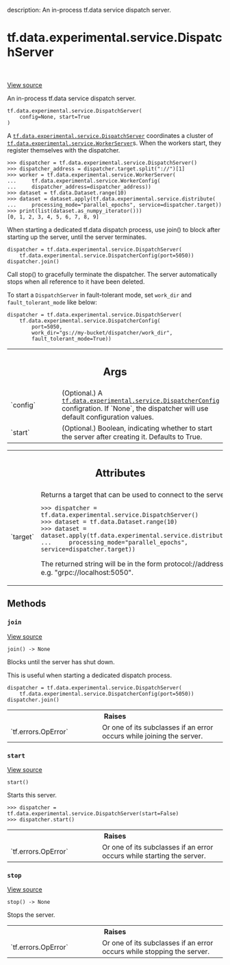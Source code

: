 description: An in-process tf.data service dispatch server.

<div itemscope itemtype="http://developers.google.com/ReferenceObject">
<meta itemprop="name" content="tf.data.experimental.service.DispatchServer" />
<meta itemprop="path" content="Stable" />
<meta itemprop="property" content="__init__"/>
<meta itemprop="property" content="join"/>
<meta itemprop="property" content="start"/>
<meta itemprop="property" content="stop"/>
</div>

# tf.data.experimental.service.DispatchServer

<!-- Insert buttons and diff -->

<table class="tfo-notebook-buttons tfo-api nocontent" align="left">

</table>

<a target="_blank" class="external" href="/code/stable/tensorflow/python/data/experimental/service/server_lib.py">View source</a>



An in-process tf.data service dispatch server.

<pre class="devsite-click-to-copy prettyprint lang-py tfo-signature-link">
<code>tf.data.experimental.service.DispatchServer(
    config=None, start=True
)
</code></pre>



<!-- Placeholder for "Used in" -->

A <a href="../../../../tf/data/experimental/service/DispatchServer.md"><code>tf.data.experimental.service.DispatchServer</code></a> coordinates a cluster of
<a href="../../../../tf/data/experimental/service/WorkerServer.md"><code>tf.data.experimental.service.WorkerServer</code></a>s. When the workers start, they
register themselves with the dispatcher.

```
>>> dispatcher = tf.data.experimental.service.DispatchServer()
>>> dispatcher_address = dispatcher.target.split("://")[1]
>>> worker = tf.data.experimental.service.WorkerServer(
...     tf.data.experimental.service.WorkerConfig(
...     dispatcher_address=dispatcher_address))
>>> dataset = tf.data.Dataset.range(10)
>>> dataset = dataset.apply(tf.data.experimental.service.distribute(
...     processing_mode="parallel_epochs", service=dispatcher.target))
>>> print(list(dataset.as_numpy_iterator()))
[0, 1, 2, 3, 4, 5, 6, 7, 8, 9]
```

When starting a dedicated tf.data dispatch process, use join() to block
after starting up the server, until the server terminates.

```
dispatcher = tf.data.experimental.service.DispatchServer(
    tf.data.experimental.service.DispatcherConfig(port=5050))
dispatcher.join()
```

Call stop() to gracefully terminate the dispatcher. The server automatically
stops when all reference to it have been deleted.

To start a `DispatchServer` in fault-tolerant mode, set `work_dir` and
`fault_tolerant_mode` like below:

```
dispatcher = tf.data.experimental.service.DispatchServer(
    tf.data.experimental.service.DispatcherConfig(
        port=5050,
        work_dir="gs://my-bucket/dispatcher/work_dir",
        fault_tolerant_mode=True))
```

<!-- Tabular view -->
 <table class="responsive fixed orange">
<colgroup><col width="214px"><col></colgroup>
<tr><th colspan="2"><h2 class="add-link">Args</h2></th></tr>

<tr>
<td>
`config`<a id="config"></a>
</td>
<td>
(Optional.) A <a href="../../../../tf/data/experimental/service/DispatcherConfig.md"><code>tf.data.experimental.service.DispatcherConfig</code></a>
configration. If `None`, the dispatcher will use default
configuration values.
</td>
</tr><tr>
<td>
`start`<a id="start"></a>
</td>
<td>
(Optional.) Boolean, indicating whether to start the server after
creating it. Defaults to True.
</td>
</tr>
</table>





<!-- Tabular view -->
 <table class="responsive fixed orange">
<colgroup><col width="214px"><col></colgroup>
<tr><th colspan="2"><h2 class="add-link">Attributes</h2></th></tr>

<tr>
<td>
`target`<a id="target"></a>
</td>
<td>
Returns a target that can be used to connect to the server.

```
>>> dispatcher = tf.data.experimental.service.DispatchServer()
>>> dataset = tf.data.Dataset.range(10)
>>> dataset = dataset.apply(tf.data.experimental.service.distribute(
...     processing_mode="parallel_epochs", service=dispatcher.target))
```

The returned string will be in the form protocol://address, e.g.
"grpc://localhost:5050".
</td>
</tr>
</table>



## Methods

<h3 id="join"><code>join</code></h3>

<a target="_blank" class="external" href="/code/stable/tensorflow/python/data/experimental/service/server_lib.py">View source</a>

<pre class="devsite-click-to-copy prettyprint lang-py tfo-signature-link">
<code>join() -> None
</code></pre>

Blocks until the server has shut down.

This is useful when starting a dedicated dispatch process.

```
dispatcher = tf.data.experimental.service.DispatchServer(
    tf.data.experimental.service.DispatcherConfig(port=5050))
dispatcher.join()
```

<!-- Tabular view -->
 <table class="responsive fixed orange">
<colgroup><col width="214px"><col></colgroup>
<tr><th colspan="2">Raises</th></tr>

<tr>
<td>
`tf.errors.OpError`
</td>
<td>
Or one of its subclasses if an error occurs while
joining the server.
</td>
</tr>
</table>



<h3 id="start"><code>start</code></h3>

<a target="_blank" class="external" href="/code/stable/tensorflow/python/data/experimental/service/server_lib.py">View source</a>

<pre class="devsite-click-to-copy prettyprint lang-py tfo-signature-link">
<code>start()
</code></pre>

Starts this server.

```
>>> dispatcher = tf.data.experimental.service.DispatchServer(start=False)
>>> dispatcher.start()
```

<!-- Tabular view -->
 <table class="responsive fixed orange">
<colgroup><col width="214px"><col></colgroup>
<tr><th colspan="2">Raises</th></tr>

<tr>
<td>
`tf.errors.OpError`
</td>
<td>
Or one of its subclasses if an error occurs while
starting the server.
</td>
</tr>
</table>



<h3 id="stop"><code>stop</code></h3>

<a target="_blank" class="external" href="/code/stable/tensorflow/python/data/experimental/service/server_lib.py">View source</a>

<pre class="devsite-click-to-copy prettyprint lang-py tfo-signature-link">
<code>stop() -> None
</code></pre>

Stops the server.


<!-- Tabular view -->
 <table class="responsive fixed orange">
<colgroup><col width="214px"><col></colgroup>
<tr><th colspan="2">Raises</th></tr>

<tr>
<td>
`tf.errors.OpError`
</td>
<td>
Or one of its subclasses if an error occurs while
stopping the server.
</td>
</tr>
</table>





